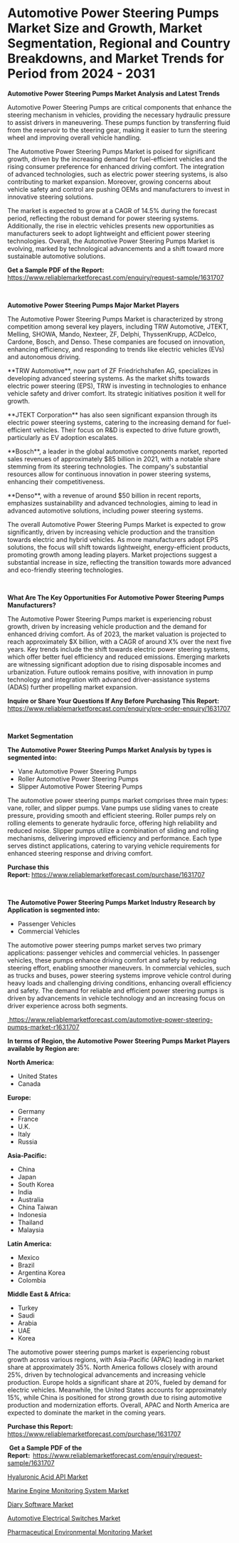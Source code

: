 <p><h1>Automotive Power Steering Pumps Market Size and Growth, Market Segmentation, Regional and Country Breakdowns, and Market Trends for Period from 2024 -  2031</h1></p><p><strong>Automotive Power Steering Pumps Market Analysis and Latest Trends</strong></p>
<p><p>Automotive Power Steering Pumps are critical components that enhance the steering mechanism in vehicles, providing the necessary hydraulic pressure to assist drivers in maneuvering. These pumps function by transferring fluid from the reservoir to the steering gear, making it easier to turn the steering wheel and improving overall vehicle handling.</p><p>The Automotive Power Steering Pumps Market is poised for significant growth, driven by the increasing demand for fuel-efficient vehicles and the rising consumer preference for enhanced driving comfort. The integration of advanced technologies, such as electric power steering systems, is also contributing to market expansion. Moreover, growing concerns about vehicle safety and control are pushing OEMs and manufacturers to invest in innovative steering solutions.</p><p>The market is expected to grow at a CAGR of 14.5% during the forecast period, reflecting the robust demand for power steering systems. Additionally, the rise in electric vehicles presents new opportunities as manufacturers seek to adopt lightweight and efficient power steering technologies. Overall, the Automotive Power Steering Pumps Market is evolving, marked by technological advancements and a shift toward more sustainable automotive solutions.</p></p>
<p><strong>Get a Sample PDF of the Report:&nbsp;</strong> <a href="https://www.reliablemarketforecast.com/enquiry/request-sample/1631707?utm_campaign=1169&utm_medium=2&utm_source=Github&utm_content=ia&utm_term=02112024&utm_id=automotive-power-steering-pumps">https://www.reliablemarketforecast.com/enquiry/request-sample/1631707</a></p>
<p>&nbsp;</p>
<p><strong>Automotive Power Steering Pumps Major Market Players</strong></p>
<p><p>The Automotive Power Steering Pumps Market is characterized by strong competition among several key players, including TRW Automotive, JTEKT, Melling, SHOWA, Mando, Nexteer, ZF, Delphi, ThyssenKrupp, ACDelco, Cardone, Bosch, and Denso. These companies are focused on innovation, enhancing efficiency, and responding to trends like electric vehicles (EVs) and autonomous driving.</p><p>**TRW Automotive**, now part of ZF Friedrichshafen AG, specializes in developing advanced steering systems. As the market shifts towards electric power steering (EPS), TRW is investing in technologies to enhance vehicle safety and driver comfort. Its strategic initiatives position it well for growth.</p><p>**JTEKT Corporation** has also seen significant expansion through its electric power steering systems, catering to the increasing demand for fuel-efficient vehicles. Their focus on R&D is expected to drive future growth, particularly as EV adoption escalates. </p><p>**Bosch**, a leader in the global automotive components market, reported sales revenues of approximately $85 billion in 2021, with a notable share stemming from its steering technologies. The company's substantial resources allow for continuous innovation in power steering systems, enhancing their competitiveness.</p><p>**Denso**, with a revenue of around $50 billion in recent reports, emphasizes sustainability and advanced technologies, aiming to lead in advanced automotive solutions, including power steering systems.</p><p>The overall Automotive Power Steering Pumps Market is expected to grow significantly, driven by increasing vehicle production and the transition towards electric and hybrid vehicles. As more manufacturers adopt EPS solutions, the focus will shift towards lightweight, energy-efficient products, promoting growth among leading players. Market projections suggest a substantial increase in size, reflecting the transition towards more advanced and eco-friendly steering technologies.</p></p>
<p>&nbsp;</p>
<p><strong>What Are The Key Opportunities For Automotive Power Steering Pumps Manufacturers?</strong></p>
<p><p>The Automotive Power Steering Pumps market is experiencing robust growth, driven by increasing vehicle production and the demand for enhanced driving comfort. As of 2023, the market valuation is projected to reach approximately $X billion, with a CAGR of around X% over the next five years. Key trends include the shift towards electric power steering systems, which offer better fuel efficiency and reduced emissions. Emerging markets are witnessing significant adoption due to rising disposable incomes and urbanization. Future outlook remains positive, with innovation in pump technology and integration with advanced driver-assistance systems (ADAS) further propelling market expansion.</p></p>
<p><strong>Inquire or Share Your Questions If Any Before Purchasing This Report:</strong> <a href="https://www.reliablemarketforecast.com/enquiry/pre-order-enquiry/1631707?utm_campaign=1169&utm_medium=2&utm_source=Github&utm_content=ia&utm_term=02112024&utm_id=automotive-power-steering-pumps">https://www.reliablemarketforecast.com/enquiry/pre-order-enquiry/1631707</a></p>
<p>&nbsp;</p>
<p><strong>Market Segmentation</strong></p>
<p><strong>The Automotive Power Steering Pumps Market Analysis by types is segmented into:</strong></p>
<p><ul><li>Vane Automotive Power Steering Pumps</li><li>Roller Automotive Power Steering Pumps</li><li>Slipper Automotive Power Steering Pumps</li></ul></p>
<p><p>The automotive power steering pumps market comprises three main types: vane, roller, and slipper pumps. Vane pumps use sliding vanes to create pressure, providing smooth and efficient steering. Roller pumps rely on rolling elements to generate hydraulic force, offering high reliability and reduced noise. Slipper pumps utilize a combination of sliding and rolling mechanisms, delivering improved efficiency and performance. Each type serves distinct applications, catering to varying vehicle requirements for enhanced steering response and driving comfort.</p></p>
<p><strong>Purchase this Report:&nbsp;</strong><a href="https://www.reliablemarketforecast.com/purchase/1631707?utm_campaign=1169&utm_medium=2&utm_source=Github&utm_content=ia&utm_term=02112024&utm_id=automotive-power-steering-pumps">https://www.reliablemarketforecast.com/purchase/1631707</a></p>
<p>&nbsp;</p>
<p><strong>The Automotive Power Steering Pumps Market Industry Research by Application is segmented into:</strong></p>
<p><ul><li>Passenger Vehicles</li><li>Commercial Vehicles</li></ul></p>
<p><p>The automotive power steering pumps market serves two primary applications: passenger vehicles and commercial vehicles. In passenger vehicles, these pumps enhance driving comfort and safety by reducing steering effort, enabling smoother maneuvers. In commercial vehicles, such as trucks and buses, power steering systems improve vehicle control during heavy loads and challenging driving conditions, enhancing overall efficiency and safety. The demand for reliable and efficient power steering pumps is driven by advancements in vehicle technology and an increasing focus on driver experience across both segments.</p></p>
<p><a href="https://www.reliablemarketforecast.com/automotive-power-steering-pumps-market-r1631707?utm_campaign=1169&utm_medium=2&utm_source=Github&utm_content=ia&utm_term=02112024&utm_id=automotive-power-steering-pumps">&nbsp;https://www.reliablemarketforecast.com/automotive-power-steering-pumps-market-r1631707</a></p>
<p><strong>In terms of Region, the Automotive Power Steering Pumps Market Players available by Region are:</strong></p>
<p>
    <p> <strong> North America: </strong>
        <ul>
            <li>United States</li>
            <li>Canada</li>
        </ul>
        </p> 
    <p> <strong> Europe: </strong>
        <ul>
            <li>Germany</li>
            <li>France</li>
            <li>U.K.</li>
            <li>Italy</li>
            <li>Russia</li>
        </ul>
        </p> 
    <p> <strong> Asia-Pacific: </strong>
        <ul>
            <li>China</li>
            <li>Japan</li>
            <li>South Korea</li>
            <li>India</li>
            <li>Australia</li>
            <li>China Taiwan</li>
            <li>Indonesia</li>
            <li>Thailand</li>
            <li>Malaysia</li>
        </ul>
        </p> 
    <p> <strong> Latin America: </strong>
        <ul>
            <li>Mexico</li>
            <li>Brazil</li>
            <li>Argentina Korea</li>
            <li>Colombia</li>
        </ul>
        </p> 
    <p> <strong> Middle East & Africa: </strong>
        <ul>
            <li>Turkey</li>
            <li>Saudi</li>
            <li>Arabia</li>
            <li>UAE</li>
            <li>Korea</li>
        </ul>
    </p>
    </p>
<p><p>The automotive power steering pumps market is experiencing robust growth across various regions, with Asia-Pacific (APAC) leading in market share at approximately 35%. North America follows closely with around 25%, driven by technological advancements and increasing vehicle production. Europe holds a significant share at 20%, fueled by demand for electric vehicles. Meanwhile, the United States accounts for approximately 15%, while China is positioned for strong growth due to rising automotive production and modernization efforts. Overall, APAC and North America are expected to dominate the market in the coming years.</p></p>
<p><strong>Purchase this Report: </strong><a href="https://www.reliablemarketforecast.com/purchase/1631707?utm_campaign=1169&utm_medium=2&utm_source=Github&utm_content=ia&utm_term=02112024&utm_id=automotive-power-steering-pumps">https://www.reliablemarketforecast.com/purchase/1631707</a></p>
<p>&nbsp;<strong>Get a Sample PDF of the Report:&nbsp;&nbsp;</strong><a href="https://www.reliablemarketforecast.com/enquiry/request-sample/1631707?utm_campaign=1169&utm_medium=2&utm_source=Github&utm_content=ia&utm_term=02112024&utm_id=automotive-power-steering-pumps">https://www.reliablemarketforecast.com/enquiry/request-sample/1631707</a></p>
<p><strong></strong></p>
<p><p><a href="https://www.linkedin.com/pulse/hyaluronic-acid-api-market-innovations-trends-comprehensive-xdppe?utm_campaign=1169&utm_medium=2&utm_source=Github&utm_content=ia&utm_term=02112024&utm_id=automotive-power-steering-pumps">Hyaluronic Acid API Market</a></p><p><a href="https://github.com/johnieimmarta/Market-Research-Report-List-1/blob/main/marine-engine-monitoring-system-market.md?utm_campaign=1169&utm_medium=2&utm_source=Github&utm_content=ia&utm_term=02112024&utm_id=automotive-power-steering-pumps">Marine Engine Monitoring System Market</a></p><p><a href="https://www.linkedin.com/pulse/decoding-diary-software-industry-dynamics-strategic-imperatives-mfufe?utm_campaign=1169&utm_medium=2&utm_source=Github&utm_content=ia&utm_term=02112024&utm_id=automotive-power-steering-pumps">Diary Software Market</a></p><p><a href="https://github.com/fletaw9bs/Market-Research-Report-List-1/blob/main/automotive-electrical-switches-market.md?utm_campaign=1169&utm_medium=2&utm_source=Github&utm_content=ia&utm_term=02112024&utm_id=automotive-power-steering-pumps">Automotive Electrical Switches Market</a></p><p><a href="https://issuu.com/reportprime-2/docs/pharmaceutical-environmental-monito_336d789d3f3f18?utm_campaign=1169&utm_medium=2&utm_source=Github&utm_content=ia&utm_term=02112024&utm_id=automotive-power-steering-pumps">Pharmaceutical Environmental Monitoring Market</a></p></p>